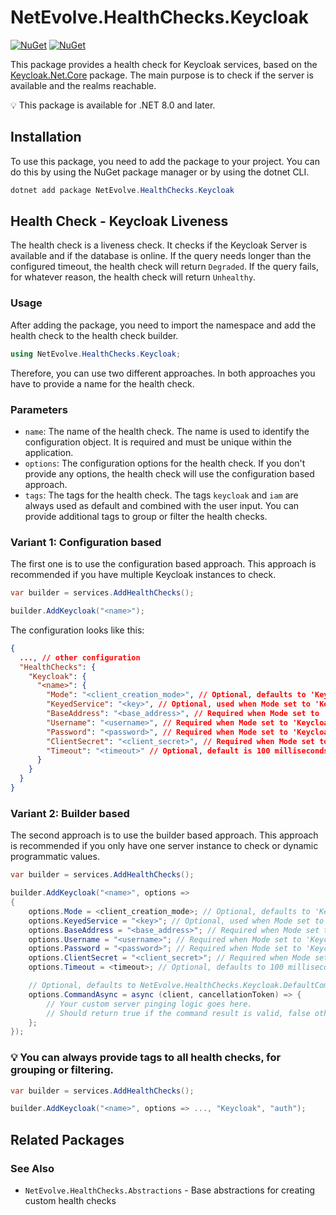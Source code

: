 # NetEvolve.HealthChecks.Keycloak

[![NuGet](https://img.shields.io/nuget/v/NetEvolve.HealthChecks.Keycloak?logo=nuget)](https://www.nuget.org/packages/NetEvolve.HealthChecks.Keycloak/)
[![NuGet](https://img.shields.io/nuget/dt/NetEvolve.HealthChecks.Keycloak?logo=nuget)](https://www.nuget.org/packages/NetEvolve.HealthChecks.Keycloak/)

This package provides a health check for Keycloak services, based on the [Keycloak.Net.Core](https://www.nuget.org/packages/Keycloak.Net.Core/) package. The main purpose is to check if the server is available and the realms reachable.

:bulb: This package is available for .NET 8.0 and later.

## Installation
To use this package, you need to add the package to your project. You can do this by using the NuGet package manager or by using the dotnet CLI.
```powershell
dotnet add package NetEvolve.HealthChecks.Keycloak
```

## Health Check - Keycloak Liveness
The health check is a liveness check. It checks if the Keycloak Server is available and if the database is online.
If the query needs longer than the configured timeout, the health check will return `Degraded`.
If the query fails, for whatever reason, the health check will return `Unhealthy`.

### Usage
After adding the package, you need to import the namespace and add the health check to the health check builder.
```csharp
using NetEvolve.HealthChecks.Keycloak;
```
Therefore, you can use two different approaches. In both approaches you have to provide a name for the health check.

### Parameters
- `name`: The name of the health check. The name is used to identify the configuration object. It is required and must be unique within the application.
- `options`: The configuration options for the health check. If you don't provide any options, the health check will use the configuration based approach.
- `tags`: The tags for the health check. The tags `keycloak` and `iam` are always used as default and combined with the user input. You can provide additional tags to group or filter the health checks.

### Variant 1: Configuration based
The first one is to use the configuration based approach. This approach is recommended if you have multiple Keycloak instances to check.
```csharp
var builder = services.AddHealthChecks();

builder.AddKeycloak("<name>");
```

The configuration looks like this:
```json
{
  ..., // other configuration
  "HealthChecks": {
    "Keycloak": {
      "<name>": {
        "Mode": "<client_creation_mode>", // Optional, defaults to 'KeycloakClientCreationMode.ServiceProvider'
        "KeyedService": "<key>", // Optional, used when Mode set to 'KeycloakClientCreationMode.ServiceProvider'
        "BaseAddress": "<base_address>", // Required when Mode set to 'KeycloakClientCreationMode.UsernameAndPassword' or 'KeycloakClientCreationMode.ClientSecret'
        "Username": "<username>", // Required when Mode set to 'KeycloakClientCreationMode.UsernameAndPassword'
        "Password": "<password>", // Required when Mode set to 'KeycloakClientCreationMode.UsernameAndPassword'
        "ClientSecret": "<client_secret>", // Required when Mode set to 'KeycloakClientCreationMode.ClientSecret'
        "Timeout": "<timeout>" // Optional, default is 100 milliseconds
      }
    }
  }
}
```

### Variant 2: Builder based
The second approach is to use the builder based approach. This approach is recommended if you only have one server instance to check or dynamic programmatic values.
```csharp
var builder = services.AddHealthChecks();

builder.AddKeycloak("<name>", options =>
{
    options.Mode = <client_creation_mode>; // Optional, defaults to 'KeycloakClientCreationMode.ServiceProvider'
    options.KeyedService = "<key>"; // Optional, used when Mode set to 'KeycloakClientCreationMode.ServiceProvider'
    options.BaseAddress = "<base_address>"; // Required when Mode set to 'KeycloakClientCreationMode.UsernameAndPassword' or 'KeycloakClientCreationMode.ClientSecret'
    options.Username = "<username>"; // Required when Mode set to 'KeycloakClientCreationMode.UsernameAndPassword'
    options.Password = "<password>"; // Required when Mode set to 'KeycloakClientCreationMode.UsernameAndPassword'
    options.ClientSecret = "<client_secret>"; // Required when Mode set to 'KeycloakClientCreationMode.ClientSecret'
    options.Timeout = <timeout>; // Optional, defaults to 100 milliseconds

    // Optional, defaults to NetEvolve.HealthChecks.Keycloak.DefaultCommandAsync
    options.CommandAsync = async (client, cancellationToken) => {
        // Your custom server pinging logic goes here.
        // Should return true if the command result is valid, false otherwise.
    };
});
```

### :bulb: You can always provide tags to all health checks, for grouping or filtering.

```csharp
var builder = services.AddHealthChecks();

builder.AddKeycloak("<name>", options => ..., "Keycloak", "auth");
```

## Related Packages

### See Also
- <a>`NetEvolve.HealthChecks.Abstractions`</a> - Base abstractions for creating custom health checks